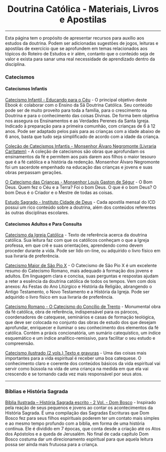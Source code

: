 <h1 align="center">Doutrina Católica - Materiais, Livros e Apostilas</h1>

---

Esta página tem o propósito de apresentar recursos para auxílio aos estudos da doutrina. Podem ser adicionadas sugestões de jogos, leituras e apostilas de exercício que se aprofundem em temas relacionados aos tópicos do Roteiro de Estudos e ir além, contanto que o conteúdo seja de valor e exista para sanar uma real necessidade de aprendizado dentro da disciplina.

### Catecismos

#### Catecismos Infantis

[Catecismo Infantil - Educando para o Céu](https://p.eduzz.com/441714) - O principal objetivo deste Ebook é: colaborar com o Ensino da Sã Doutrina Católica. Seu conteúdo pode ser de muito proveito para toda a família, para o crescimento na Doutrina e para o conhecimento das coisas Divinas. De forma bem objetiva nos assegura os Ensinamentos e as Verdades Perenes da Santa Igreja. Indicado à preparação para a primeira comunhão, com crianças de 6 à 12 anos. Pode ser adaptado pelos pais para as crianças com a idade abaixo de 6 anos, basta que tudo seja simplificado de acordo com a idade da criança.

[Coleção de Catecismos Infantis - Monsenhor Álvaro Negromonte (Livraria Caritatem)](https://www.livrariacaritatem.com.br/colecao-de-catecismos-infantis) - A coleção de catecismos são obras que aprofundam os ensinamentos da fé e permitem aos pais darem aos filhos o maior tesouro que é a fé católica e a história da redenção. Monsenhor Álvaro Negromonte foi um sacerdote empenhado na educação das crianças e jovens e suas obras perpassam gerações.

[O Catecismo das Crianças - Monsenhor Louis Gaston de Ségur](https://livraria.deiaetiba.com.br/o-catecismo-das-criancas) - O Bom Deus. Quem fez o Céu e a Terra? Foi o bom Deus. O que é o bom Deus? O bom Deus é o Criador e o Mestre de todas as coisas.

[Estudo Sagrado - Instituto Cidade de Deus](https://editoracidadededeus.com/) - Cada apostila mensal do ICD possui um rico conteúdo sobre a doutrina, além dos conteúdos referentes às outras disciplinas escolares.

#### Catecismos Adultos e Para Consulta

[Catecismo da Igreja Católica](https://www.vatican.va/archive/cathechism_po/index_new/prima-pagina-cic_po.html) - Texto de referência acerca da doutrina católica. Sua leitura faz com que os católicos conheçam o que a Igreja professa, em que crê e suas orientações, aprendendo como devem proceder durante a vida. Pode ser lido on-line, ou adquirido o livro físico em sua livraria de preferência.

[Catecismo Maior de São Pio X](https://www.amazon.com.br/Catecismo-Maior-S%C3%A3o-Pio-X/dp/8585432217) - O Catecismo de São Pio X é um excelente resumo do Catecismo Romano, mais adequado à formação dos jovens e adultos. Em linguagem clara e concisa, suas perguntas e respostas ajudam a reter a essência da doutrina católica de todos os tempos. Vem com dois anexos: As Festas do Ano Litúrgico e História da Religião, abrangendo o Antigo Testamento, o Novo Testamento e a História da Igreja. Pode ser adquirido o livro físico em sua livraria de preferência.

[Catecismo Romano - O Catecismo do Concílio de Trento](https://ecclesiae.com.br/catecismo-romano-o-catecismo-do-concilio-de-trento-castela) - Monumental obra da fé católica, obra de referência, indispensável para os párocos, coordenadores de catequese, seminários e casas de formação teológica, que deve ser colocada no conjunto das obras de estudo dos que desejam aprofundar, enriquecer e iluminar o seu conhecimento dos elementos da fé católica. Contém a práxis concionatória, um sumário catequístico, um índice esquemático e um índice analítico-remissivo, para facilitar o seu estudo e compreensão.

[Catecismo ilustrado (2 vols.) Texto e gravuras](https://livraria.deiaetiba.com.br/catecismo-ilustrado) - Uma das coisas mais importantes para a vida espiritual é receber uma boa catequese. O conhecimento claro e coerente dos conteúdos básicos da vida espiritual vai servir como bússola na vida de uma criança na medida em que ela vai crescendo e se tornando cada vez mais responsável por seus atos.

---

### Bíblias e História Sagrada

[Bíblia Ilustrada – História Sagrada escrito - 2 Vol. - Dom Bosco](https://livraria.deiaetiba.com.br/biblia-ilustrada-historia-sagrada-escrito?author_id=5557) - Inspirado pela reação de seus pequenos e jovens ao contar os acontecimentos da História Sagrada. É uma compilação das Sagradas Escrituras que Dom Bosco fez para seus filhos espirituais poderem ter um contato mais simples e ao mesmo tempo profundo com a bíblia, em forma de uma história contínua. Ele é dividido em 7 épocas, que conta desde a criação até os Atos dos Apóstolos e a queda de Jerusalém. No final de cada capítulo Dom Bosco costuma dar um direcionamento espiritual para que aquela leitura possa ser ainda mais frutuosa para a criança.
